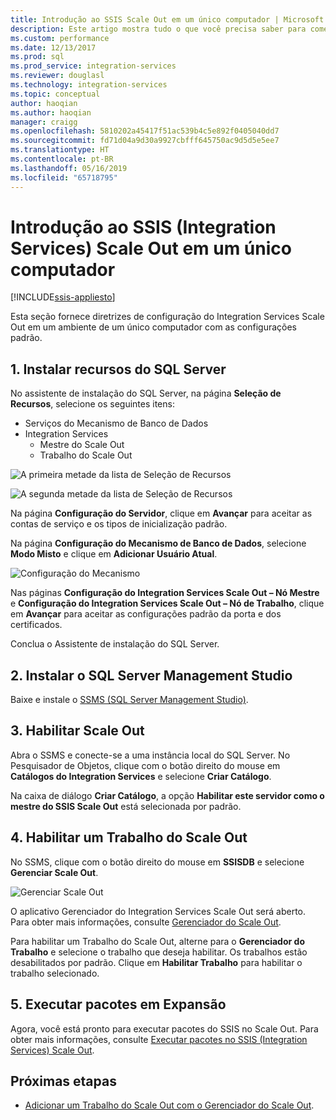```yaml
---
title: Introdução ao SSIS Scale Out em um único computador | Microsoft Docs
description: Este artigo mostra tudo o que você precisa saber para começar a usar o SSIS Scale Out em um único computador
ms.custom: performance
ms.date: 12/13/2017
ms.prod: sql
ms.prod_service: integration-services
ms.reviewer: douglasl
ms.technology: integration-services
ms.topic: conceptual
author: haoqian
ms.author: haoqian
manager: craigg
ms.openlocfilehash: 5810202a45417f51ac539b4c5e892f0405040dd7
ms.sourcegitcommit: fd71d04a9d30a9927cbfff645750ac9d5d5e5ee7
ms.translationtype: HT
ms.contentlocale: pt-BR
ms.lasthandoff: 05/16/2019
ms.locfileid: "65718795"
---
```

# <a name="get-started-with-integration-services-ssis-scale-out-on-a-single-computer"></a>Introdução ao SSIS (Integration Services) Scale Out em um único computador

[!INCLUDE[ssis-appliesto](../../includes/ssis-appliesto-ssvrpluslinux-asdb-asdw-xxx.md)]


Esta seção fornece diretrizes de configuração do Integration Services Scale Out em um ambiente de um único computador com as configurações padrão.

## <a name="1-install-sql-server-features"></a>1. Instalar recursos do SQL Server
No assistente de instalação do SQL Server, na página **Seleção de Recursos**, selecione os seguintes itens:
-   Serviços do Mecanismo de Banco de Dados
-   Integration Services
    -   Mestre do Scale Out
    -   Trabalho do Scale Out

![A primeira metade da lista de Seleção de Recursos](media/feature-select-onebox1.PNG)

![A segunda metade da lista de Seleção de Recursos](media/feature-select-onebox2.PNG)

Na página **Configuração do Servidor**, clique em **Avançar** para aceitar as contas de serviço e os tipos de inicialização padrão.

Na página **Configuração do Mecanismo de Banco de Dados**, selecione **Modo Misto** e clique em **Adicionar Usuário Atual**. 

![Configuração do Mecanismo](media/engine-config.PNG)

Nas páginas **Configuração do Integration Services Scale Out – Nó Mestre** e **Configuração do Integration Services Scale Out – Nó de Trabalho**, clique em **Avançar** para aceitar as configurações padrão da porta e dos certificados.

Conclua o Assistente de instalação do SQL Server.

## <a name="2-install-sql-server-management-studio"></a>2. Instalar o SQL Server Management Studio

Baixe e instale o [SSMS (SQL Server Management Studio)](../../ssms/download-sql-server-management-studio-ssms.md).

## <a name="3-enable-scale-out"></a>3. Habilitar Scale Out
Abra o SSMS e conecte-se a uma instância local do SQL Server.
No Pesquisador de Objetos, clique com o botão direito do mouse em **Catálogos do Integration Services** e selecione **Criar Catálogo**.

Na caixa de diálogo **Criar Catálogo**, a opção **Habilitar este servidor como o mestre do SSIS Scale Out** está selecionada por padrão.

## <a name="4-enable-a-scale-out-worker"></a>4. Habilitar um Trabalho do Scale Out
No SSMS, clique com o botão direito do mouse em **SSISDB** e selecione **Gerenciar Scale Out**. 

![Gerenciar Scale Out](media/manage-scale-out.PNG)

O aplicativo Gerenciador do Integration Services Scale Out será aberto. Para obter mais informações, consulte [Gerenciador do Scale Out](integration-services-ssis-scale-out-manager.md).

Para habilitar um Trabalho do Scale Out, alterne para o **Gerenciador do Trabalho** e selecione o trabalho que deseja habilitar. Os trabalhos estão desabilitados por padrão. Clique em **Habilitar Trabalho** para habilitar o trabalho selecionado.

## <a name="5-run-packages-in-scale-out"></a>5. Executar pacotes em Expansão
Agora, você está pronto para executar pacotes do SSIS no Scale Out. Para obter mais informações, consulte [Executar pacotes no SSIS (Integration Services) Scale Out](run-packages-in-integration-services-ssis-scale-out.md).

## <a name="next-steps"></a>Próximas etapas
-   [Adicionar um Trabalho do Scale Out com o Gerenciador do Scale Out](add-scale-out-worker.md).
